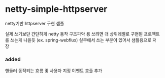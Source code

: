 # netty-simple-httpserver
netty기반 httpserver 구현 샘플

실제 쓰기보단 간단하게 netty 동작 구조파악 용
쓰려면 더 상위레벨로 구현된 프로젝트를 쓰는게 나을듯 (ex. spring-webflux)
실무에서 쓰는 부분이 있어서 샘플용으로 저장

### added
핸들러 동작되는 흐름 및 사용자 지정 이벤트 호출 추가
